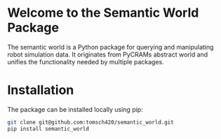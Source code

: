 # Welcome to the Semantic World Package

The semantic world is a Python package for querying and manipulating robot simulation data.
It originates from PyCRAMs abstract world and unifies the functionality needed by multiple packages.

# Installation
The package can be installed locally using pip:

```bash
git clone git@github.com:tomsch420/semantic_world.git
pip install semantic_world
```
